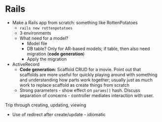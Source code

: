 # Rails

* Make a Rails app from scratch: something like RottenPotatoes 
  * `rails new rottenpotatoes`
  * 3 environments
  * What need for a model?  
    * Model file
    * DB table? Only for AR-based models; if   table, then also need
    migration (**code generation**)
    * Apply the migration
* ActiveRecord
  * **Code generation:** Scaffold CRUD for a movie.  Point out that scaffolds are more useful
  for quickly playing around with something and understanding how parts
  work together; usually just as much work to replace scaffold as create
  things from scratch
  * Strong parameters - show effect on `params[]` hash.  Discuss
  separation of concerns - controller mediates interaction with user.


Trip through creating, updating, viewing

* Use of redirect after create/update - idiomatic
